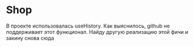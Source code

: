 # Shop
В проекте использовалась useHistory. Как выяснилось, github не поддерживает этот функционал. Найду другую реализацию этой фичи и закину снова сюда
